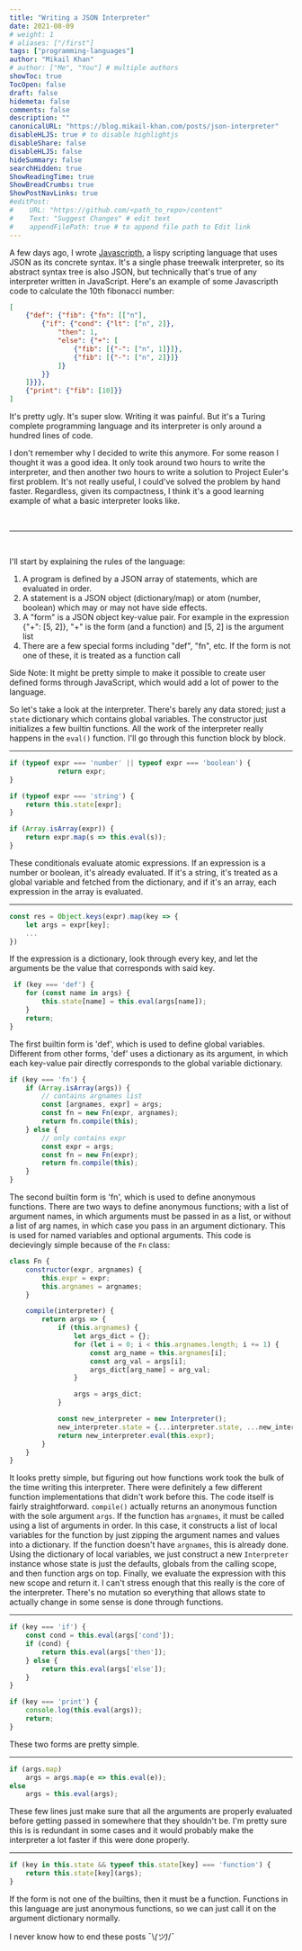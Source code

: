 ```yaml
---
title: "Writing a JSON Interpreter"
date: 2021-08-09
# weight: 1
# aliases: ["/first"]
tags: ["programming-languages"]
author: "Mikail Khan"
# author: ["Me", "You"] # multiple authors
showToc: true
TocOpen: false
draft: false
hidemeta: false
comments: false
description: ""
canonicalURL: "https://blog.mikail-khan.com/posts/json-interpreter"
disableHLJS: true # to disable highlightjs
disableShare: false
disableHLJS: false
hideSummary: false
searchHidden: true
ShowReadingTime: true
ShowBreadCrumbs: true
ShowPostNavLinks: true
#editPost:
#    URL: "https://github.com/<path_to_repo>/content"
#    Text: "Suggest Changes" # edit text
#    appendFilePath: true # to append file path to Edit link
---
```


A few days ago, I wrote [Javascripth](https://github.com/mkhan45/javascripth), a lispy scripting language that uses JSON as its concrete syntax. It's a single phase treewalk interpreter, so its abstract syntax tree is also JSON, but technically that's true of any interpreter written in JavaScript. Here's an example of some Javascripth code to calculate the 10th fibonacci number:

```json
[
    {"def": {"fib": {"fn": [["n"],
        {"if": {"cond": {"lt": ["n", 2]},
            "then": 1,
            "else": {"+": [
                {"fib": [{"-": ["n", 1]}]},
                {"fib": [{"-": ["n", 2]}]}
            ]}
        }}
    ]}}},
    {"print": {"fib": [10]}}
]
```

It's pretty ugly. It's super slow. Writing it was painful. But it's a Turing complete programming language and its interpreter is only around a hundred lines of code.

I don't remember why I decided to write this anymore. For some reason I thought it was a good idea. It only took around two hours to write the interpreter, and then another two hours to write a solution to Project Euler's first problem. It's not really useful, I could've solved the problem by hand faster. Regardless, given its compactness, I think it's a good learning example of what a basic interpreter looks like.

&nbsp;
___
&nbsp;

I'll start by explaining the rules of the language:

1. A program is defined by a JSON array of statements, which are evaluated in order.
2. A statement is a JSON object (dictionary/map) or atom (number, boolean) which may or may not have side effects.
3. A "form" is a JSON object key-value pair. For example in the expression {"+": [5, 2]}, "+" is the form (and a function) and [5, 2] is the argument list
4. There are a few special forms including "def", "fn", etc. If the form is not one of these, it is treated as a function call

Side Note: It might be pretty simple to make it possible to create user defined forms through JavaScript, which would add a lot of power to the language.

So let's take a look at the interpreter. There's barely any data stored; just a `state` dictionary which contains global variables. The constructor just initializes a few builtin functions. All the work of the interpreter really happens in the `eval()` function. I'll go through this function block by block.

---

```js
if (typeof expr === 'number' || typeof expr === 'boolean') {
            return expr;
}

if (typeof expr === 'string') {
    return this.state[expr];
}

if (Array.isArray(expr)) {
    return expr.map(s => this.eval(s));
}
```

These conditionals evaluate atomic expressions. If an expression is a number or boolean, it's already evaluated. If it's a string, it's treated as a global variable and fetched from the dictionary, and if it's an array, each expression in the array is evaluated.

---

```js
const res = Object.keys(expr).map(key => {
    let args = expr[key];
    ...
})
```

If the expression is a dictionary, look through every key, and let the arguments be the value that corresponds with said key.

```js
 if (key === 'def') {
    for (const name in args) {
        this.state[name] = this.eval(args[name]);
    }
    return;
}
```

The first builtin form is 'def', which is used to define global variables. Different from other forms, 'def' uses a dictionary as its argument, in which each key-value pair directly corresponds to the global variable dictionary.

```js
if (key === 'fn') {
    if (Array.isArray(args)) {
        // contains argnames list
        const [argnames, expr] = args;
        const fn = new Fn(expr, argnames);
        return fn.compile(this);
    } else {
        // only contains expr
        const expr = args;
        const fn = new Fn(expr);
        return fn.compile(this);
    }
}
```

The second builtin form is 'fn', which is used to define anonymous functions. There are two ways to define anonymous functions; with a list of argument names, in which arguments must be passed in as a list, or without a list of arg names, in which case you pass in an argument dictionary. This is used for named variables and optional arguments. This code is decievingly simple because of the `Fn` class:

```js
class Fn {
    constructor(expr, argnames) {
        this.expr = expr;
        this.argnames = argnames;
    }

    compile(interpreter) {
        return args => {
            if (this.argnames) {
                let args_dict = {};
                for (let i = 0; i < this.argnames.length; i += 1) {
                    const arg_name = this.argnames[i];
                    const arg_val = args[i];
                    args_dict[arg_name] = arg_val;
                }

                args = args_dict;
            }

            const new_interpreter = new Interpreter();
            new_interpreter.state = {...interpreter.state, ...new_interpreter.state, ...args};
            return new_interpreter.eval(this.expr);
        }
    }
}
```

It looks pretty simple, but figuring out how functions work took the bulk of the time writing this interpreter. There were definitely a few different function implementations that didn't work before this. The code itself is fairly straightforward. `compile()` actually returns an anonymous function with the sole argument `args`. If the function has `argnames`, it must be called using a list of arguments in order. In this case, it constructs a list of local variables for the function by just zipping the argument names and values into a dictionary. If the function doesn't have `argnames`, this is already done. Using the dictionary of local variables, we just construct a new `Interpreter` instance whose state is just the defaults, globals from the calling scope, and then function args on top. Finally, we evaluate the expression with this new scope and return it. I can't stress enough that this really is the core of the interpreter. There's no mutation so everything that allows state to actually change in some sense is done through functions.

___

```js
if (key === 'if') {
    const cond = this.eval(args['cond']);
    if (cond) {
        return this.eval(args['then']);
    } else {
        return this.eval(args['else']);
    }
}

if (key === 'print') {
    console.log(this.eval(args));
    return;
}
```

These two forms are pretty simple.

---

```js
if (args.map)
    args = args.map(e => this.eval(e));
else
    args = this.eval(args);
```

These few lines just make sure that all the arguments are properly evaluated before getting passed in somewhere that they shouldn't be. I'm pretty sure this is is redundant in some cases and it would probably make the interpreter a lot faster if this were done properly.

---

```js
if (key in this.state && typeof this.state[key] === 'function') {
    return this.state[key](args);
}
```

If the form is not one of the builtins, then it must be a function. Functions in this language are just anonymous functions, so we can just call it on the argument dictionary normally.

I never know how to end these posts ¯\\_(ツ)_/¯
